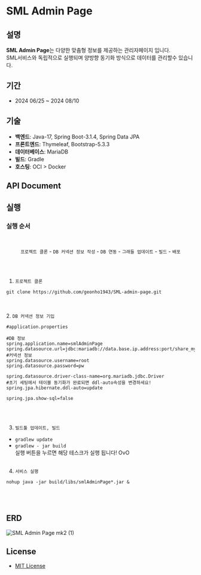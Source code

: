 # SML Admin Page

## 설명
**SML Admin Page**는 다양한 맞춤형 정보를 제공하는 관리자페이지 입니다.<br>
SML서비스와 독립적으로 실행되며 양방향 동기화 방식으로 데이터를 관리할수 있습니다.

## 기간
- 2024 06/25 ~ 2024 08/10

## 기술
- **백엔드**: Java-17, Spring Boot-3.1.4, Spring Data JPA
- **프론트엔드**: Thymeleaf, Bootstrap-5.3.3
- **데이터베이스**: MariaDB
- **빌드**: Gradle
- **호스팅**: OCI > Docker

## API Document




## 실행
### 실행 순서
<br>
<div align="center">

`프로젝트 클론` - `DB 커넥션 정보 작성` - `DB 연동` - `그래들 업데이트` - `빌드` - `배포`
</div><br><br>

1. `프로젝트 클론`<br>
```shell
git clone https://github.com/geonho1943/SML-admin-page.git
```
<br><br>
2. `DB 커넥션 정보 기입`<br>


```properties
#application.properties

#DB 정보
spring.application.name=smlAdminPage
spring.datasource.url=jdbc:mariadb://data.base.ip.address:port/share_my_list
#커넥션 정보
spring.datasource.username=root
spring.datasource.password=pw

spring.datasource.driver-class-name=org.mariadb.jdbc.Driver
#초기 세팅에서 테이블 동기화가 완료되면 ddl-auto속성을 변경하세요!
spring.jpa.hibernate.ddl-auto=update

spring.jpa.show-sql=false
```
<br><br>

3. `빌드툴 업데이트, 빌드`<br>

- `gradlew update`<br>
- `gradlew - jar build`<br>
  실행 버튼을 누르면 해당 테스크가 실행 됩니다! OvO <br><br>

4. `서비스 실행`
```shell
nohup java -jar build/libs/smlAdminPage*.jar &
```
<br><br>

## ERD

![SML Admin Page mk2 (1)](https://github.com/user-attachments/assets/151ce3a3-cf97-4d3c-ab9e-740d432185f0)



## License
- [MIT License](https://github.com/geonho1943/shareMyList?tab=MIT-1-ov-file)